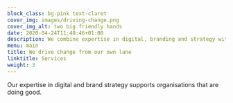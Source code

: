 ```yaml
---
block_class: bg-pink text-claret
cover_img: images/driving-change.png
cover_img_alt: two big friendly hands
date: 2020-04-24T11:48:46+01:00
description: We combine expertise in digital, branding and strategy with an unwavering commitment to social change.
menu: main
title: We drive change from our own lane
linktitle: Services
weight: 3
---
```


Our expertise in digital and brand strategy supports organisations that are doing good.
